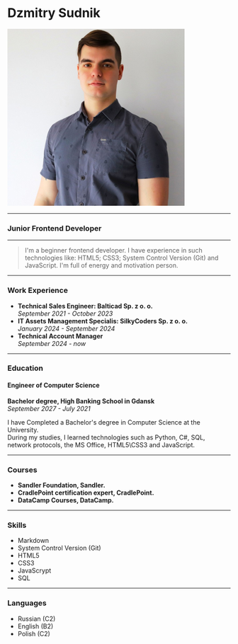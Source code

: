 # Dzmitry Sudnik
<img src="myimg.jpeg" alt="my_img" width="400"> <br>
___
### Junior Frontend Developer <br>
---- 
> I'm a beginner frontend developer. I have experience in such technologies like: HTML5; CSS3; System Control Version (Git) and JavaScript. I'm full of energy and motivation person. <br>
--- 
### Work Experience   
- **Technical Sales Engineer: Balticad Sp. z o. o.**   
*September 2021 - October 2023*   
- **IT Assets Management Specialis: SilkyCoders Sp. z o. o.**   
*January 2024 - September 2024*   
- **Technical Account Manager**   
*September 2024 - now* <br>
---  
### Education   
#### Engineer of Computer Science <br>
**Bachelor degree, High Banking School in Gdansk**   
*September 2027 - July 2021* <br>   

I have Completed a Bachelor's degree in Computer Science at the University.   
During my studies, I learned technologies such as Python, C#, SQL, network protocols, the MS Office, HTML5\CSS3 and JavaScript.   
***
### Courses 
- **Sandler Foundation, Sandler.**      
- **CradlePoint certification expert, CradlePoint.**   
- **DataCamp Courses, DataCamp.** <br>
---
### Skills
- Markdown
- System Control Version (Git)
- HTML5
- CSS3
- JavaScrypt
- SQL <br>
***
### Languages 
- Russian (C2)
- English (B2)
- Polish (C2)

  

